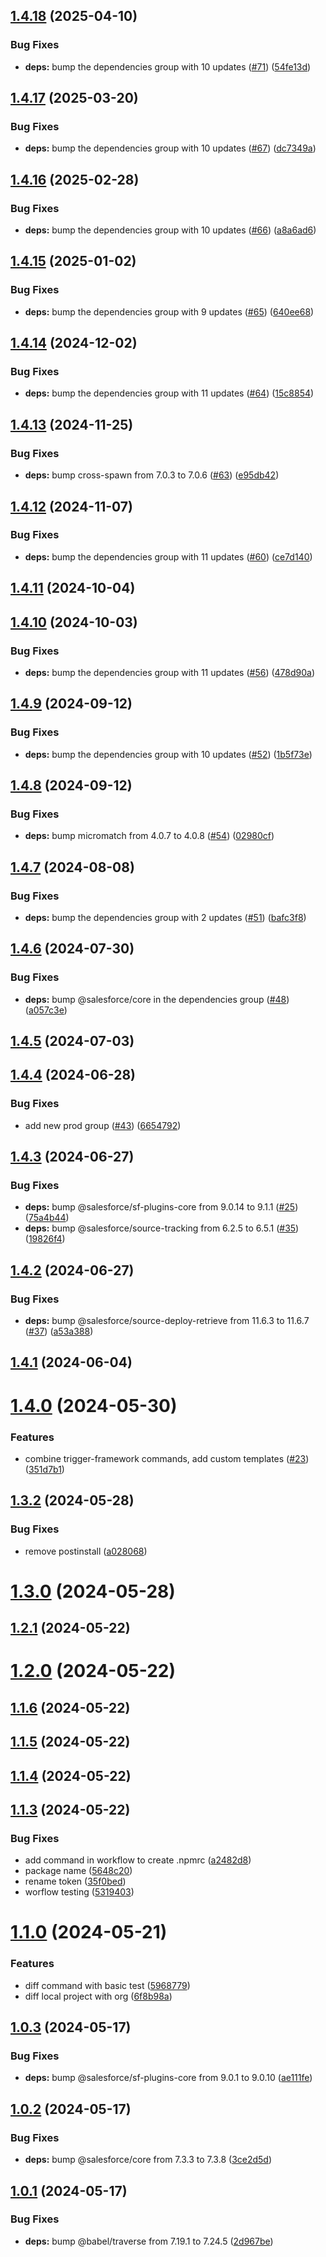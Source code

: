 ## [1.4.18](https://github.com/k-capehart/kc-sf-plugin/compare/1.4.17...1.4.18) (2025-04-10)


### Bug Fixes

* **deps:** bump the dependencies group with 10 updates ([#71](https://github.com/k-capehart/kc-sf-plugin/issues/71)) ([54fe13d](https://github.com/k-capehart/kc-sf-plugin/commit/54fe13d9b74ed843b22a5b0c11ef2866ea323c5f))



## [1.4.17](https://github.com/k-capehart/kc-sf-plugin/compare/1.4.16...1.4.17) (2025-03-20)


### Bug Fixes

* **deps:** bump the dependencies group with 10 updates ([#67](https://github.com/k-capehart/kc-sf-plugin/issues/67)) ([dc7349a](https://github.com/k-capehart/kc-sf-plugin/commit/dc7349ab0dbe139c8c534bb19476d7753e460c95))



## [1.4.16](https://github.com/k-capehart/kc-sf-plugin/compare/1.4.15...1.4.16) (2025-02-28)


### Bug Fixes

* **deps:** bump the dependencies group with 10 updates ([#66](https://github.com/k-capehart/kc-sf-plugin/issues/66)) ([a8a6ad6](https://github.com/k-capehart/kc-sf-plugin/commit/a8a6ad6e1ce2c9ae40eff3c5e4879364e2f8e857))



## [1.4.15](https://github.com/k-capehart/kc-sf-plugin/compare/1.4.14...1.4.15) (2025-01-02)


### Bug Fixes

* **deps:** bump the dependencies group with 9 updates ([#65](https://github.com/k-capehart/kc-sf-plugin/issues/65)) ([640ee68](https://github.com/k-capehart/kc-sf-plugin/commit/640ee6855e125d09ef5d648027c01e033ce6aeda))



## [1.4.14](https://github.com/k-capehart/kc-sf-plugin/compare/1.4.13...1.4.14) (2024-12-02)


### Bug Fixes

* **deps:** bump the dependencies group with 11 updates ([#64](https://github.com/k-capehart/kc-sf-plugin/issues/64)) ([15c8854](https://github.com/k-capehart/kc-sf-plugin/commit/15c88548d9ef49d17844bc5d60632b583a8291f8))



## [1.4.13](https://github.com/k-capehart/kc-sf-plugin/compare/1.4.12...1.4.13) (2024-11-25)


### Bug Fixes

* **deps:** bump cross-spawn from 7.0.3 to 7.0.6 ([#63](https://github.com/k-capehart/kc-sf-plugin/issues/63)) ([e95db42](https://github.com/k-capehart/kc-sf-plugin/commit/e95db42862c001fb41098fb706aab9864de89e83))



## [1.4.12](https://github.com/k-capehart/kc-sf-plugin/compare/1.4.11...1.4.12) (2024-11-07)


### Bug Fixes

* **deps:** bump the dependencies group with 11 updates ([#60](https://github.com/k-capehart/kc-sf-plugin/issues/60)) ([ce7d140](https://github.com/k-capehart/kc-sf-plugin/commit/ce7d140f2b9731e3af21919902096990482cce4b))



## [1.4.11](https://github.com/k-capehart/kc-sf-plugin/compare/1.4.10...1.4.11) (2024-10-04)



## [1.4.10](https://github.com/k-capehart/kc-sf-plugin/compare/1.4.9...1.4.10) (2024-10-03)


### Bug Fixes

* **deps:** bump the dependencies group with 11 updates ([#56](https://github.com/k-capehart/kc-sf-plugin/issues/56)) ([478d90a](https://github.com/k-capehart/kc-sf-plugin/commit/478d90ac35ebfe37fc0067805def0c9f00ce5688))



## [1.4.9](https://github.com/k-capehart/kc-sf-plugin/compare/1.4.8...1.4.9) (2024-09-12)


### Bug Fixes

* **deps:** bump the dependencies group with 10 updates ([#52](https://github.com/k-capehart/kc-sf-plugin/issues/52)) ([1b5f73e](https://github.com/k-capehart/kc-sf-plugin/commit/1b5f73e02c1c6b7cf5cd537ca871eafe191d5ab0))



## [1.4.8](https://github.com/k-capehart/kc-sf-plugin/compare/1.4.7...1.4.8) (2024-09-12)


### Bug Fixes

* **deps:** bump micromatch from 4.0.7 to 4.0.8 ([#54](https://github.com/k-capehart/kc-sf-plugin/issues/54)) ([02980cf](https://github.com/k-capehart/kc-sf-plugin/commit/02980cf9e1cba2a518169d1512bd76742d6b7332))



## [1.4.7](https://github.com/k-capehart/kc-sf-plugin/compare/1.4.6...1.4.7) (2024-08-08)


### Bug Fixes

* **deps:** bump the dependencies group with 2 updates ([#51](https://github.com/k-capehart/kc-sf-plugin/issues/51)) ([bafc3f8](https://github.com/k-capehart/kc-sf-plugin/commit/bafc3f8fe9d23103bbe25d73c39a68be95c9e263))



## [1.4.6](https://github.com/k-capehart/kc-sf-plugin/compare/1.4.5...1.4.6) (2024-07-30)


### Bug Fixes

* **deps:** bump @salesforce/core in the dependencies group ([#48](https://github.com/k-capehart/kc-sf-plugin/issues/48)) ([a057c3e](https://github.com/k-capehart/kc-sf-plugin/commit/a057c3ea51a19a593f5d4c08d561ac6d1899cc68))



## [1.4.5](https://github.com/k-capehart/kc-sf-plugin/compare/1.4.4...1.4.5) (2024-07-03)



## [1.4.4](https://github.com/k-capehart/kc-sf-plugin/compare/1.4.3...1.4.4) (2024-06-28)


### Bug Fixes

* add new prod group ([#43](https://github.com/k-capehart/kc-sf-plugin/issues/43)) ([6654792](https://github.com/k-capehart/kc-sf-plugin/commit/6654792e39c553a05bb783a89d2a3f2fd1d9879b))



## [1.4.3](https://github.com/k-capehart/kc-sf-plugin/compare/1.4.2...1.4.3) (2024-06-27)


### Bug Fixes

* **deps:** bump @salesforce/sf-plugins-core from 9.0.14 to 9.1.1 ([#25](https://github.com/k-capehart/kc-sf-plugin/issues/25)) ([75a4b44](https://github.com/k-capehart/kc-sf-plugin/commit/75a4b44cc7b1b58c74dc3991f1c20fd68b2c12ce))
* **deps:** bump @salesforce/source-tracking from 6.2.5 to 6.5.1 ([#35](https://github.com/k-capehart/kc-sf-plugin/issues/35)) ([19826f4](https://github.com/k-capehart/kc-sf-plugin/commit/19826f44b4976dcfd25de5ba8340e0ae2cbd3ead))



## [1.4.2](https://github.com/k-capehart/kc-sf-plugin/compare/1.4.1...1.4.2) (2024-06-27)


### Bug Fixes

* **deps:** bump @salesforce/source-deploy-retrieve from 11.6.3 to 11.6.7 ([#37](https://github.com/k-capehart/kc-sf-plugin/issues/37)) ([a53a388](https://github.com/k-capehart/kc-sf-plugin/commit/a53a38882d0195e16f1d9de9b2688cd847018768))



## [1.4.1](https://github.com/k-capehart/kc-sf-plugin/compare/1.4.0...1.4.1) (2024-06-04)



# [1.4.0](https://github.com/k-capehart/kc-sf-plugin/compare/1.3.2...1.4.0) (2024-05-30)


### Features

* combine trigger-framework commands, add custom templates ([#23](https://github.com/k-capehart/kc-sf-plugin/issues/23)) ([351d7b1](https://github.com/k-capehart/kc-sf-plugin/commit/351d7b10b10ff5c28200fc99c30453b14df967c1))



## [1.3.2](https://github.com/k-capehart/kc-sf-plugin/compare/1.3.0...1.3.2) (2024-05-28)


### Bug Fixes

* remove postinstall ([a028068](https://github.com/k-capehart/kc-sf-plugin/commit/a0280687d8c0d6a3a26608c74093a8dd5970a8bf))



# [1.3.0](https://github.com/k-capehart/kc-sf-plugin/compare/1.2.1...1.3.0) (2024-05-28)



## [1.2.1](https://github.com/k-capehart/kc-sf-plugin/compare/1.2.0...1.2.1) (2024-05-22)



# [1.2.0](https://github.com/k-capehart/kc-sf-plugin/compare/1.1.9...1.2.0) (2024-05-22)



## [1.1.6](https://github.com/k-capehart/kc-sf-plugin/compare/1.1.5...1.1.6) (2024-05-22)



## [1.1.5](https://github.com/k-capehart/kc-sf-plugin/compare/1.1.4...1.1.5) (2024-05-22)



## [1.1.4](https://github.com/k-capehart/kc-sf-plugin/compare/1.1.3...1.1.4) (2024-05-22)



## [1.1.3](https://github.com/k-capehart/kc-sf-plugin/compare/1.1.2...1.1.3) (2024-05-22)


### Bug Fixes

* add command in workflow to create .npmrc ([a2482d8](https://github.com/k-capehart/kc-sf-plugin/commit/a2482d8a187c74ffd1dd77d304b7c2f1c7438990))
* package name ([5648c20](https://github.com/k-capehart/kc-sf-plugin/commit/5648c201e62e980558ce88f2b07581073e54f301))
* rename token ([35f0bed](https://github.com/k-capehart/kc-sf-plugin/commit/35f0bed2ccf8f31100f004e15eac7235d390832e))
* worflow testing ([5319403](https://github.com/k-capehart/kc-sf-plugin/commit/5319403be720234ede07c2bf01305a34c6dc3b97))



# [1.1.0](https://github.com/k-capehart/kc-sf-plugin/compare/1.0.3...1.1.0) (2024-05-21)


### Features

* diff command with basic test ([5968779](https://github.com/k-capehart/kc-sf-plugin/commit/5968779ea3de0e3cc83264aacb9a43b5ca30c587))
* diff local project with org ([6f8b98a](https://github.com/k-capehart/kc-sf-plugin/commit/6f8b98a4f5fae4b86fa20c9f81d321c717bc7d98))



## [1.0.3](https://github.com/k-capehart/kc-sf-plugin/compare/1.0.2...1.0.3) (2024-05-17)


### Bug Fixes

* **deps:** bump @salesforce/sf-plugins-core from 9.0.1 to 9.0.10 ([ae111fe](https://github.com/k-capehart/kc-sf-plugin/commit/ae111fea7d5fb58bb07d0291a0de426942a0bb73))



## [1.0.2](https://github.com/k-capehart/kc-sf-plugin/compare/1.0.1...1.0.2) (2024-05-17)


### Bug Fixes

* **deps:** bump @salesforce/core from 7.3.3 to 7.3.8 ([3ce2d5d](https://github.com/k-capehart/kc-sf-plugin/commit/3ce2d5d8372b81e5ad434379cc52277cd578a252))



## [1.0.1](https://github.com/k-capehart/kc-sf-plugin/compare/2d967be5c615ba15e1be2b96e6135bdbf7a92bb9...1.0.1) (2024-05-17)


### Bug Fixes

* **deps:** bump @babel/traverse from 7.19.1 to 7.24.5 ([2d967be](https://github.com/k-capehart/kc-sf-plugin/commit/2d967be5c615ba15e1be2b96e6135bdbf7a92bb9))



